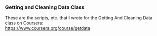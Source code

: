 ### Getting and Cleaning Data Class

These are the scripts, etc. that I wrote for the Getting And Cleaning Data class on Coursera:  
https://www.coursera.org/course/getdata


